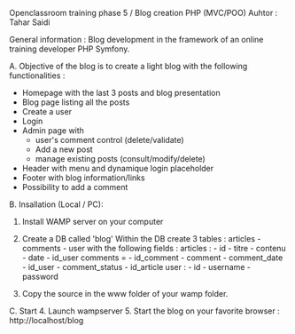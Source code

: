 Openclassroom training phase 5 / Blog creation PHP (MVC/POO)
Auhtor : Tahar Saidi

General information : 
Blog development in the framework of an online training developer PHP Symfony.

A. Objective of the blog is to create a light blog with the following functionalities : 
- Homepage with the last 3 posts and blog presentation
- Blog page listing all the posts
- Create a user
- Login
- Admin page with  
  - user's comment control (delete/validate)
  - Add a new post
  - manage existing posts (consult/modify/delete)
- Header with menu and dynamique login placeholder
- Footer with blog information/links
- Possibility to add a comment

B. Insallation (Local / PC): 

1. Install WAMP server on your computer
2. Create a DB called 'blog'
Within the DB create 3 tables : articles - comments - user with the following fields : 
articles :  - id
            - titre
            - contenu
            - date
            - id_user
comments =  - id_comment
            - comment
            - comment_date
            - id_user
            - comment_status 
            - id_article
user :  - id
        - username
        - password

3. Copy the source in the www folder of your wamp folder.

C. Start
4. Launch wampserver
5. Start the blog on your favorite browser : http://localhost/blog
